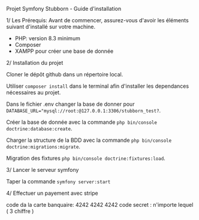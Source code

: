 Projet Symfony Stubborn - Guide d'installation

1/ Les Prérequis: 
  Avant de commencer, assurez-vous d'avoir les éléments suivant d'installé sur votre machine.

  - PHP: version 8.3 minimum
  - Composer
  - XAMPP pour créer une base de donnée
  

2/ Installation du projet


  Cloner le dépôt github dans un répertoire local.

  Utiliser `composer install` dans le terminal afin d'installer les dependances nécessaires au projet.

  Dans le fichier .env changer la base de donner pour `DATABASE_URL="mysql://root:@127.0.0.1:3306/stubborn_test?`.

  Créer la base de donnée avec la commande `php bin/console doctrine:database:create`.

  Charger la structure de la BDD avec la commande `php bin/console doctrine:migrations:migrate`.

  Migration des fixtures `php bin/console doctrine:fixtures:load`.


3/ Lancer le serveur symfony 

  Taper la commande `symfony server:start`

4/ Effectuer un payement avec stripe

  code da la carte banquaire: 4242 4242 4242 
  code secret : n'importe lequel ( 3 chiffre )
